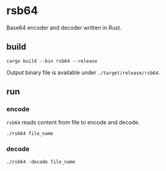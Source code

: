 # rsb64

Base64 encoder and decoder written in Rust.

## build
```
cargo build --bin rsb64 --release
```

Output binary file is available under `./target/release/rsb64`.

## run

### encode
`rsb64` reads content from file to encode and decode.

```
./rsb64 file_name
```

### decode
```
./rsb64 -decode file_name
```